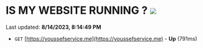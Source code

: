 # IS MY WEBSITE RUNNING ? [![](https://img.shields.io/static/v1?label=Sponsor&message=%E2%9D%A4&logo=GitHub&color=%23fe8e86)](https://github.com/sponsors/<username>)

Last updated: **8/14/2023, 8:14:49 PM**

- `GET` [https://youssefservice.me](https://youssefservice.me) - **Up** (791ms)
